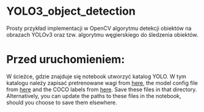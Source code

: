 # YOLO3_object_detection

Prosty przykład implementacji w OpenCV algorytmu detekcji obiektów na obrazach YOLOv3 oraz tzw. algorytmu węgierskiego do śledzenia obiektów.

# Przed uruchomieniem:
W ścieżce, gdzie znajduje się notebook utworzyć katalog YOLO.
W tym katalogu należy zapisać pretrenowane wagi from [here](https://pjreddie.com/media/files/yolov3.weights), the model config file from [here](https://github.com/pjreddie/darknet/blob/master/cfg/yolov3.cfg) and the COCO labels from [here](https://github.com/pjreddie/darknet/blob/master/data/coco.names). Save these files in that directory. Alternatively, you can update the paths to these files in the notebook, should you choose to save them elsewhere.
